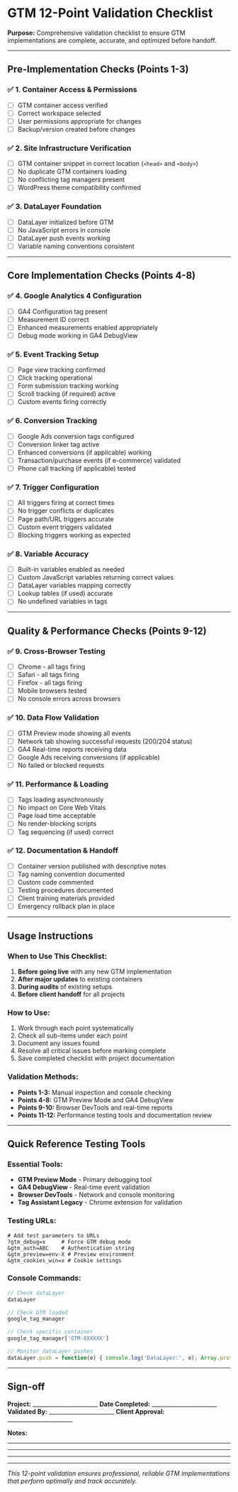 # GTM 12-Point Validation Checklist

**Purpose:** Comprehensive validation checklist to ensure GTM implementations are complete, accurate, and optimized before handoff.

---

## Pre-Implementation Checks (Points 1-3)

### ✅ 1. Container Access & Permissions
- [ ] GTM container access verified
- [ ] Correct workspace selected
- [ ] User permissions appropriate for changes
- [ ] Backup/version created before changes

### ✅ 2. Site Infrastructure Verification
- [ ] GTM container snippet in correct location (`<head>` and `<body>`)
- [ ] No duplicate GTM containers loading
- [ ] No conflicting tag managers present
- [ ] WordPress theme compatibility confirmed

### ✅ 3. DataLayer Foundation
- [ ] DataLayer initialized before GTM
- [ ] No JavaScript errors in console
- [ ] DataLayer push events working
- [ ] Variable naming conventions consistent

---

## Core Implementation Checks (Points 4-8)

### ✅ 4. Google Analytics 4 Configuration
- [ ] GA4 Configuration tag present
- [ ] Measurement ID correct
- [ ] Enhanced measurements enabled appropriately
- [ ] Debug mode working in GA4 DebugView

### ✅ 5. Event Tracking Setup
- [ ] Page view tracking confirmed
- [ ] Click tracking operational
- [ ] Form submission tracking working
- [ ] Scroll tracking (if required) active
- [ ] Custom events firing correctly

### ✅ 6. Conversion Tracking
- [ ] Google Ads conversion tags configured
- [ ] Conversion linker tag active
- [ ] Enhanced conversions (if applicable) working
- [ ] Transaction/purchase events (if e-commerce) validated
- [ ] Phone call tracking (if applicable) tested

### ✅ 7. Trigger Configuration
- [ ] All triggers firing at correct times
- [ ] No trigger conflicts or duplicates
- [ ] Page path/URL triggers accurate
- [ ] Custom event triggers validated
- [ ] Blocking triggers working as expected

### ✅ 8. Variable Accuracy
- [ ] Built-in variables enabled as needed
- [ ] Custom JavaScript variables returning correct values
- [ ] DataLayer variables mapping correctly
- [ ] Lookup tables (if used) accurate
- [ ] No undefined variables in tags

---

## Quality & Performance Checks (Points 9-12)

### ✅ 9. Cross-Browser Testing
- [ ] Chrome - all tags firing
- [ ] Safari - all tags firing
- [ ] Firefox - all tags firing
- [ ] Mobile browsers tested
- [ ] No console errors across browsers

### ✅ 10. Data Flow Validation
- [ ] GTM Preview mode showing all events
- [ ] Network tab showing successful requests (200/204 status)
- [ ] GA4 Real-time reports receiving data
- [ ] Google Ads receiving conversions (if applicable)
- [ ] No failed or blocked requests

### ✅ 11. Performance & Loading
- [ ] Tags loading asynchronously
- [ ] No impact on Core Web Vitals
- [ ] Page load time acceptable
- [ ] No render-blocking scripts
- [ ] Tag sequencing (if used) correct

### ✅ 12. Documentation & Handoff
- [ ] Container version published with descriptive notes
- [ ] Tag naming convention documented
- [ ] Custom code commented
- [ ] Testing procedures documented
- [ ] Client training materials provided
- [ ] Emergency rollback plan in place

---

## Usage Instructions

### When to Use This Checklist:
1. **Before going live** with any new GTM implementation
2. **After major updates** to existing containers
3. **During audits** of existing setups
4. **Before client handoff** for all projects

### How to Use:
1. Work through each point systematically
2. Check all sub-items under each point
3. Document any issues found
4. Resolve all critical issues before marking complete
5. Save completed checklist with project documentation

### Validation Methods:
- **Points 1-3:** Manual inspection and console checking
- **Points 4-8:** GTM Preview Mode and GA4 DebugView
- **Points 9-10:** Browser DevTools and real-time reports
- **Points 11-12:** Performance testing tools and documentation review

---

## Quick Reference Testing Tools

### Essential Tools:
- **GTM Preview Mode** - Primary debugging tool
- **GA4 DebugView** - Real-time event validation
- **Browser DevTools** - Network and console monitoring
- **Tag Assistant Legacy** - Chrome extension for validation

### Testing URLs:
```
# Add test parameters to URLs
?gtm_debug=x     # Force GTM debug mode
&gtm_auth=ABC    # Authentication string
&gtm_preview=env-X # Preview environment
&gtm_cookies_win=x # Cookie settings
```

### Console Commands:
```javascript
// Check dataLayer
dataLayer

// Check GTM loaded
google_tag_manager

// Check specific container
google_tag_manager['GTM-XXXXXX']

// Monitor dataLayer pushes
dataLayer.push = function(e) { console.log('DataLayer:', e); Array.prototype.push.call(dataLayer, e); }
```

---

## Sign-off

**Project:** _______________________
**Date Completed:** _______________________
**Validated By:** _______________________
**Client Approval:** _______________________

**Notes:**
_______________________
_______________________
_______________________

---

*This 12-point validation ensures professional, reliable GTM implementations that perform optimally and track accurately.*